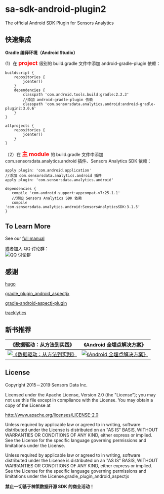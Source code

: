 # sa-sdk-android-plugin2

The official Android SDK Plugin for Sensors Analytics

## 快速集成

__Gradle 编译环境（Android Studio）__

(1）在 <font color=red size=4 >  **project**  </font>级别的 build.gradle 文件中添加 android-gradle-plugin 依赖：

```android
buildscript {
    repositories {
        jcenter()
    }
    dependencies {
        classpath 'com.android.tools.build:gradle:2.2.3'
        //添加 android-gradle-plugin 依赖
        classpath 'com.sensorsdata.analytics.android:android-gradle-plugin2:3.0.6'
    }
}

allprojects {
    repositories {
        jcenter()
    }
}
```

（2）在 <font color=red size=4 > **主 module** </font>的 build.gradle 文件中添加 com.sensorsdata.analytics.android 插件、Sensors Analytics SDK 依赖：

```android
apply plugin: 'com.android.application'
//添加 com.sensorsdata.analytics.android 插件
apply plugin: 'com.sensorsdata.analytics.android'

dependencies {
   compile 'com.android.support:appcompat-v7:25.1.1'
   //添加 Sensors Analytics SDK 依赖
   compile 'com.sensorsdata.analytics.android:SensorsAnalyticsSDK:3.1.5'
}
```

## To Learn More

See our [full manual](http://www.sensorsdata.cn/manual/android_sdk.html)

或者加入 QQ 讨论群：<br>
![ QQ 讨论群](https://github.com/sensorsdata/sa-sdk-android/raw/master/docs/qrCode.jpeg)

## 感谢
[hugo](https://github.com/JakeWharton/hugo)

[gradle_plugin_android_aspectjx](https://github.com/HujiangTechnology/gradle_plugin_android_aspectjx)

[gradle-android-aspectj-plugin](https://github.com/uPhyca/gradle-android-aspectj-plugin)

[tracklytics](https://github.com/orhanobut/tracklytics)


## 新书推荐

| 《数据驱动：从方法到实践》 | 《Android 全埋点解决方案》 |
| ------ | ------ |
| [![《数据驱动：从方法到实践》](https://github.com/sensorsdata/sa-sdk-android/raw/master/docs/data_driven_book.jpg)](https://u.jd.com/dWkE2x) | [![《Android 全埋点解决方案》](https://github.com/sensorsdata/sa-sdk-android/raw/master/docs/android_autotrack_book.jpg)](https://u.jd.com/2JFaeG) |


## License

Copyright 2015－2019 Sensors Data Inc.

Licensed under the Apache License, Version 2.0 (the "License");
you may not use this file except in compliance with the License.
You may obtain a copy of the License at

http://www.apache.org/licenses/LICENSE-2.0

Unless required by applicable law or agreed to in writing, software
distributed under the License is distributed on an "AS IS" BASIS,
WITHOUT WARRANTIES OR CONDITIONS OF ANY KIND, either express or implied.
See the License for the specific language governing permissions and
limitations under the License.

Unless required by applicable law or agreed to in writing, software
distributed under the License is distributed on an "AS IS" BASIS,
WITHOUT WARRANTIES OR CONDITIONS OF ANY KIND, either express or implied.
See the License for the specific language governing permissions and
limitations under the License.gradle_plugin_android_aspectjx

**禁止一切基于神策数据开源 SDK 的商业活动！**
